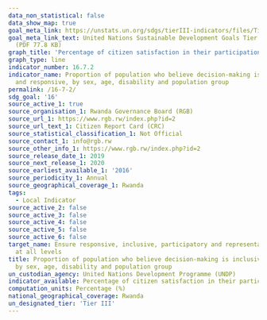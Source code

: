 ```yaml
---
data_non_statistical: false
data_show_map: true
goal_meta_link: https://unstats.un.org/sdgs/tierIII-indicators/files/Tier3-16-07-02.pdf
goal_meta_link_text: United Nations Sustainable Development Goals Tier 3 Work Plan
  (PDF 77.8 KB)
graph_title: 'Percentage of citizen satisfaction in their participation in decision making'
graph_type: line
indicator_number: 16.7.2
indicator_name: Proportion of population who believe decision-making is inclusive
  and responsive, by sex, age, disability and population group
permalink: /16-7-2/
sdg_goal: '16'
source_active_1: true
source_organisation_1: Rwanda Governance Board (RGB)
source_url_1: https://www.rgb.rw/index.php?id=2
source_url_text_1: Citizen Report Card (CRC)
source_statistical_classification_1: Not Official
source_contact_1: info@rgb.rw
source_other_info_1: https://www.rgb.rw/index.php?id=2
source_release_date_1: 2019
source_next_release_1: 2020
source_earliest_available_1: '2016'
source_periodicity_1: Annual
source_geographical_coverage_1: Rwanda
tags:
  - Local Indicator
source_active_2: false
source_active_3: false
source_active_4: false
source_active_5: false
source_active_6: false
target_name: Ensure responsive, inclusive, participatory and representative decision-making
  at all levels
title: Proportion of population who believe decision-making is inclusive and responsive,
  by sex, age, disability and population group
un_custodian_agency: United Nations Development Programme (UNDP)
indicator_available: Percentage of citizen satisfaction in their participation in decision making
computation_units: Percentage (%)
national_geographical_coverage: Rwanda
un_designated_tier: 'Tier III'
---
```

